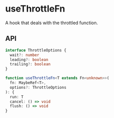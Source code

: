# useThrottleFn

A hook that deals with the throttled function.

## API

```ts
interface ThrottleOptions {
  wait?: number
  leading?: boolean
  trailing?: boolean
}

function useThrottleFn<T extends Fn<unknown>>(
  fn: MaybeRef<T>,
  options?: ThrottleOptions
): {
  run: T
  cancel: () => void
  flush: () => void
}
```
